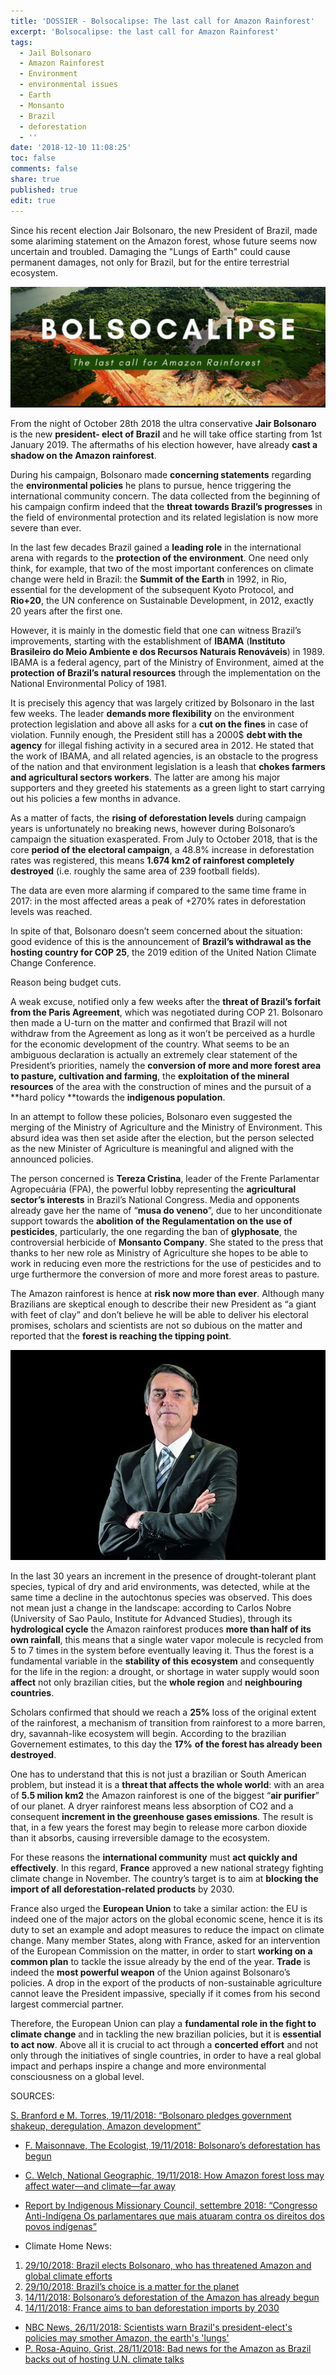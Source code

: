 ```yaml
---
title: 'DOSSIER - Bolsocalipse: The last call for Amazon Rainforest'
excerpt: 'Bolsocalipse: the last call for Amazon Rainforest'
tags:
  - Jail Bolsonaro
  - Amazon Rainforest
  - Environment
  - environmental issues
  - Earth
  - Monsanto
  - Brazil
  - deforestation
  - ''
date: '2018-12-10 11:08:25'
toc: false
comments: false
share: true
published: true
edit: true
---
```

Since his recent election Jair Bolsonaro, the new President of Brazil, made some alariming statement on  the Amazon forest, whose future seems now uncertain and troubled. Damaging the "Lungs of Earth" could cause permanent damages, not only for Brazil, but for the entire terrestrial ecosystem.

![](/assets/images/c01be1bc-12b3-4af2-8311-d54624f4416f.jpg)

From the night of October 28th 2018 the ultra conservative **Jair Bolsonaro** is the new **president- elect of Brazil** and he will take office starting from 1st January 2019. The aftermaths of his election however, have already **cast a shadow on the Amazon rainforest**. 

During his campaign, Bolsonaro made **concerning statements** regarding the **environmental policies** he plans to pursue, hence triggering the international community concern. The data collected from the beginning of his campaign confirm indeed that the **threat towards Brazil’s progresses** in the field of environmental protection and its related legislation is now more severe than ever.

In the last few decades Brazil gained a **leading role** in the international arena with regards to the **protection of the environment**. One need only think, for example, that two of the most important conferences on climate change were held in Brazil: the **Summit of the Earth** in 1992, in Rio, essential for the development of the subsequent Kyoto Protocol, and **Rio+20**, the UN conference on Sustainable Development, in 2012, exactly 20 years after the first one.

However, it is mainly in the domestic field that one can witness Brazil’s improvements, starting with the establishment of **IBAMA** (**Instituto Brasileiro do Meio Ambiente e dos Recursos Naturais Renováveis**) in 1989. IBAMA is a federal agency, part of the Ministry of Environment, aimed at the **protection of Brazil’s natural resources** through the implementation on the National Environmental Policy of 1981.

It is precisely this agency that was largely critized by Bolsonaro in the last few weeks. The leader **demands more flexibility** on the environment protection legislation and above all asks for a **cut on the fines** in case of violation. Funnily enough, the President still has a 2000$ **debt with the agency** for illegal fishing activity in a secured area in 2012. He stated that the work of IBAMA, and all related agencies, is an obstacle to the progress of the nation and that environment legislation is a leash that **chokes farmers and agricultural sectors workers**. The latter are among his major supporters and they greeted his statements as a green light to start carrying out his policies a few months in advance.

As a matter of facts, the **rising of deforestation levels** during campaign years is unfortunately no breaking news, however during Bolsonaro’s campaign the situation exasperated. From July to October 2018, that is the core **period of the electoral campaign**, a 48.8% increase in deforestation rates was registered, this means **1.674 km2 of rainforest completely destroyed** (i.e. roughly the same area of 239 football fields). 

The data are even more alarming if compared to the same time frame in 2017: in the most affected areas a peak of +270% rates in deforestation levels was reached.

In spite of that, Bolsonaro doesn’t seem concerned about the situation: good evidence of this is the announcement of **Brazil’s withdrawal as the hosting country for COP 25**, the 2019 edition of the United Nation Climate Change Conference.

Reason being budget cuts.

A weak excuse, notified only a few weeks after the **threat of Brazil’s forfait from the Paris Agreement**, which was negotiated during COP 21. Bolsonaro then made a U-turn on the matter and confirmed that Brazil will not withdraw from the Agreement as long as it won’t be perceived as a hurdle for the economic development of the country. What seems to be an ambiguous declaration is actually an extremely clear statement of the President’s priorities, namely the **conversion of more and more forest area to pasture, cultivation and farming**, the **exploitation of the mineral resources** of the area with the construction of mines and the pursuit of a **hard policy **towards the **indigenous population**.

In an attempt to follow these policies, Bolsonaro even suggested the merging of the Ministry of Agriculture and the Ministry of Environment. This absurd idea was then set aside after the election, but the person selected as the new Minister of Agriculture is meaningful and aligned with the announced policies.

The person concerned is **Tereza Cristina**, leader of the Frente Parlamentar Agropecuária (FPA), the powerful lobby representing the **agricultural sector’s interests** in Brazil’s National Congress. Media and opponents already gave her the name of “**musa do veneno**”, due to her unconditionate support towards the **abolition of the Regulamentation on the use of pesticides**, particularly, the one regarding the ban of **glyphosate**, the controversial herbicide of **Monsanto Company**. She stated to the press that thanks to her new role as Ministry of Agriculture she hopes to be able to work in reducing even more the restrictions for the use of pesticides and to urge furthermore the conversion of more and more forest areas to pasture.

The Amazon rainforest is hence at **risk now more than ever**. Although many Brazilians are skeptical enough to describe their new President as “a giant with feet of clay” and don’t believe he will be able to deliver his electoral promises, scholars and scientists are not so dubious on  the matter and reported that the **forest is reaching the tipping point**. 

![Jail Bolsonaro, the President of Brazil ](/assets/images/bolsonaro.jpg)

In the last 30 years an increment in the presence of drought-tolerant plant species, typical of dry and arid environments, was detected, while at the same time a decline in the autochtonus species was observed. This does not mean just a change in the landscape: according to Carlos Nobre (University of Sao Paulo, Institute for Advanced Studies), through its **hydrological cycle** the Amazon rainforest produces **more than half of its own rainfall**, this means that a single water vapor molecule is recycled from 5 to 7 times in the system before eventually leaving it. Thus the forest is a fundamental variable in the **stability of this ecosystem** and consequently for the life in the region: a drought, or shortage in water supply would soon **affect** not only brazilian cities, but the **whole region** and **neighbouring countries**.

Scholars confirmed that should we reach a **25%** loss of the original extent of the rainforest, a mechanism of transition from rainforest to a more barren, dry, savannah-like ecosystem will begin. According to the brazilian Governement estimates, to this day the **17%** **of the forest has already been destroyed**. 

One has to understand that this is not just a brazilian or South American problem, but instead it is a **threat that affects the whole world**: with an area of **5.5 milion km2** the Amazon rainforest is one of the biggest “**air purifier**” of our planet. A dryer rainforest means less absorption of CO2 and a consequent **increment in the greenhouse gases emissions**. The result is that, in a few years the forest may begin to release more carbon dioxide than it absorbs, causing irreversible damage to the ecosystem.

For these reasons the **international community** must **act quickly and effectively**. In this regard, **France** approved a new national strategy fighting climate change in November. The country’s target is to aim at **blocking the import of all deforestation-related products** by 2030. 

France also urged the **European Union** to take a similar action: the EU is indeed one of the major actors on the global economic scene, hence it is its duty to set an example and adopt measures to reduce the impact on climate change. Many member States, along with France, asked for an intervention of the European Commission on the matter, in order to start **working on a common plan** to tackle the issue already by the end of the year. **Trade** is indeed the **most powerful weapon** of the Union against Bolsonaro’s policies. A drop in the export of the products of non-sustainable agriculture cannot leave the President impassive, specially if it comes from his second largest commercial partner.

Therefore, the European Union can play a **fundamental role in the fight to climate change** and in tackling the new brazilian policies, but it is **essential to act now**. Above all it is crucial to act through a **concerted effort** and not only through the initiatives of single countries, in order to have a real global impact and perhaps inspire a change and more environmental consciousness on a global level.

SOURCES:

[S. Branford e M. Torres, 19/11/2018: “Bolsonaro pledges government shakeup, deregulation, Amazon development”](https://news.mongabay.com/2018/11/bolsonaro-pledges-government-shakeup-deregulation-amazon-development/)

* [F. Maisonnave, The Ecologist, 19/11/2018: Bolsonaro’s deforestation has begun ](https://theecologist.org/2018/nov/19/bolsonaros-deforestation-has-begun)
* [C. Welch, National Geographic, 19/11/2018: How Amazon forest loss may affect water—and climate—far away](https://www.nationalgeographic.com/environment/2018/11/how-cutting-the-amazon-forest-could-affect-weather/) 
* [Report by Indigenous Missionary Council, settembre 2018: “Congresso Anti-Indígena Os parlamentares que mais atuaram contra os direitos dos povos indígenas” ](https://cimi.org.br/wp-content/uploads/2018/09/congresso-anti-indigena.pdf)



* Climate Home News:

1. [29/10/2018: Brazil elects Bolsonaro, who has threatened Amazon and global climate efforts ](http://www.climatechangenews.com/2018/10/29/brazil-elects-bolsonaro-threatened-amazon-global-climate-efforts/)
2. [29/10/2018: Brazil’s choice is a matter for the planet ](http://www.climatechangenews.com/2018/10/29/brazils-choice-matter-planet/)
3. [14/11/2018: Bolsonaro’s deforestation of the Amazon has already begun](http://www.climatechangenews.com/2018/11/14/bolsonaros-deforestation-amazon-already-begun/)
4. [14/11/2018: France aims to ban deforestation imports by 2030 ](http://www.climatechangenews.com/2018/11/14/france-aims-ban-deforestation-imports-2030/)

* [NBC News, 26/11/2018: Scientists warn Brazil's president-elect's policies may smother Amazon, the earth's 'lungs'](https://www.nbcnews.com/news/latino/brazil-s-president-elect-jair-bolsonaro-may-smother-rainforest-scientists-n940326)
* [P. Rosa-Aquino, Grist, 28/11/2018: Bad news for the Amazon as Brazil backs out of hosting U.N. climate talks](https://grist.org/article/bad-news-for-the-amazon-as-brazil-backs-out-of-hosting-un-climate-talks/)
